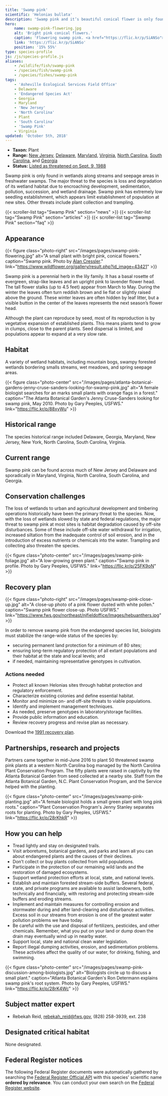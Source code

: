 ```yaml
---
title: 'Swamp pink'
scientific: 'Helonias bullata'
description: 'Swamp pink and it’s beautiful conical flower is only found in wetlands along streams and seepage areas in freshwater swamps.'
hero:
    name: swamp-pink-flowering.jpg
    alt: 'Bright pink conical flowers.'
    caption: 'Flowering swamp pink. <a href="https://flic.kr/p/SiANSo">Photo</a> by <a href="https://www.flickr.com/photos/blumenbiene/">Maja Dumat</a>, <a href="https://creativecommons.org/licenses/by/2.0/">CC BY 2.0</a>.'
    link: 'https://flic.kr/p/SiANSo'
    position: '15% 55%'
type: species-profile
js: /js/species-profile.js
aliases:
    - /wildlife/fish/swamp-pink
    - /species/fish/swamp-pink
    - /species/fishes/swamp-pink
tags:
    - 'Asheville Ecological Services Field Office'
    - Delaware
    - 'Endangered Species Act'
    - Georgia
    - Maryland
    - 'New Jersey'
    - 'North Carolina'
    - Plant
    - 'South Carolina'
    - 'Swamp Pink'
    - Virginia
updated: 'October 5th, 2018'
---
```


- **Taxon:** Plant
- **Range:** [New Jersey](/tags/new-jersey), [Delaware](/tags/delaware), [Maryland](/tags/maryland), [Virginia](/tags/virginia), [North Carolina](/north-carolina), [South Carolina](/south-carolina), and [Georgia](/georgia)
- **Status:** [Listed as threatened on Sept. 9, 1988](https://ecos.fws.gov/docs/federal_register/fr1468.pdf)

Swamp pink is only found in wetlands along streams and seepage areas in freshwater swamps. The major threat to the species is loss and degradation of its wetland habitat due to
encroaching development, sedimentation, pollution, succession, and wetland drainage. Swamp pink has extremely low seedling establishment, which appears limit establishment of population at new sites. Other threats include plant collection and trampling.

{{< scroller-list tag="Swamp Pink" section="news" >}}
{{< scroller-list tag="Swamp Pink" section="articles" >}}
{{< scroller-list tag="Swamp Pink" section="faq" >}}

## Appearance

{{< figure class="photo-right" src="/images/pages/swamp-pink-flowering.jpg" alt="A small plant with bright pink, conical flowers." caption="Swamp pink. Photo by [Alan Cressler](https://www.wildflower.org/gallery/search_image.php?newsearch=true&id_photographer=1088)." link="https://www.wildflower.org/gallery/result.php?id_image=43421" >}}

Swamp pink is a perennial herb in the lily family. It has a basal rosette of evergreen, strap-like leaves and an upright pink to lavender flower head. The tall flower stalks (up to 4.5 feet) appear from March to May. During the winter the leaves often turn reddish brown and lie flat or slightly raised above the ground. These winter leaves are often hidden by leaf litter, but a visible button in the center of the leaves represents the next season’s flower head.

Although the plant can reproduce by seed, most of its reproduction is by vegetative expansion of established plants. This means plants tend to grow in clumps, close to the parent plants. Seed dispersal is limited, and populations appear to expand at a very slow rate.

## Habitat

A variety of wetland habitats, including mountain bogs, swampy forested wetlands bordering smalls streams, wet meadows, and spring seepage areas.

{{< figure class="photo-center" src="/images/pages/atlanta-botanical-gardens-jenny-cruse-sanders-looking-for-swamp-pink.jpg" alt="A female biologist searches for an marks small plants with orange flags in a forest." caption="The Atlanta Botanical Garden's Jenny Cruse-Sanders looking for swamp pink, May 2010. Photo by Gary Peeples, USFWS." link="https://flic.kr/p/88xyWu" >}}

## Historical range

The species historical range included Delaware, Georgia, Maryland, New Jersey, New York, North Carolina, South Carolina, Virginia.

## Current range

Swamp pink can be found across much of New Jersey and Delaware and sporadically in Maryland, Virginia, North Carolina, South Carolina, and Georgia.

## Conservation challenges

The loss of wetlands to urban and agricultural development and timbering operations historically have been the primary threat to the species. Now, with the loss of wetlands slowed by state and federal regulations, the major threat to swamp pink at most sites is habitat degradation caused by off-site disturbances. Some of these include off-site water withdrawal for irrigation, increased siltation from the inadequate control of soil erosion, and in the introduction of excess nutrients or chemicals into the water. Trampling and collecting also threaten the species.

{{< figure class="photo-center" src="/images/pages/swamp-pink-foliage.jpg" alt="A low-growing green plant." caption="Swamp pink in profile. Photo by Gary Peeples, USFWS." link="https://flic.kr/p/25FK9oN" >}}

## Recovery plan

{{< figure class="photo-right" src="/images/pages/swamp-pink-close-up.jpg" alt="A close-up photo of a pink flower dusted with white pollen." caption="Swamp pink flower close-up. Photo USFWS." link="https://www.fws.gov/northeast/njfieldoffice/Images/hebuanthers.jpg" >}}

In order to remove swamp pink from the endangered species list, biologists must stabilize the range-wide status of the species by:

- securing permanent land protection for a minimum of 80 sites;
- ensuring long-term regulatory protection of all extant populations and their habitat at the state and local levels; and
- if needed, maintaining representative genotypes in cultivation.

### Actions needed

- Protect all known Helonias sites through habitat protection and regulatory enforcement.
- Characterize existing colonies and define essential habitat.
- Monitor and minimize on- and off-site threats to viable populations.
- Identify and implement management techniques.
- As needed, preserve genotypes in laboratory/storage facilities.
- Provide public information and education.
- Review recovery progress and revise plan as necessary.

Download the [1991 recovery plan](https://ecos.fws.gov/docs/recovery_plan/910930c.pdf).

## Partnerships, research and projects

Partners came together in mid-June 2016 to plant 50 threatened swamp pink plants at a western North Carolina bog managed by the North Carolina Plant Conservation Program. The fifty plants were raised in captivity by the Atlanta Botanical Garden from seed collected at a nearby site. Staff from the Atlanta Botanical Garden, N.C. Plant Conservation Program, and the Service helped with the planting.

{{< figure class="photo-center" src="/images/pages/swamp-pink-planting.jpg" alt="A female biologist holds a small green plant with long pink roots." caption="Plant Conservation Program's Jenny Stanley separates roots for planting. Photo by Gary Peeples, USFWS." link="https://flic.kr/p/28rKhkR" >}}

## How you can help

- Tread lightly and stay on designated trails.
- Visit arboretums, botanical gardens, and parks and learn all you can about endangered plants and the causes of their declines.
- Don’t collect or buy plants collected from wild populations.
- Participate in the protection of our remaining wild lands and the restoration of damaged ecosystems.
- Support wetland protection efforts at local, state, and national levels.
- Establish and maintain forested stream-side buffers. Several federal, state, and private programs are available to assist landowners, both technically and financially, with restoring and protecting stream-side buffers and eroding streams.
- Implement and maintain measures for controlling erosion and stormwater during and after land-clearing and disturbance activities. Excess soil in our streams from erosion is one of the greatest water pollution problems we have today.
- Be careful with the use and disposal of fertilizers, pesticides, and other chemicals. Remember, what you put on your land or dump down the drain may eventually wind up in nearby water.
- Support local, state and national clean water legislation.
- Report illegal dumping activities, erosion, and sedimentation problems. These activities affect the quality of our water, for drinking, fishing, and swimming.

{{< figure class="photo-center" src="/images/pages/swamp-pink-discussion-among-biologists.jpg" alt="Biologists circle up to discuss a small plant." caption="Atlanta Botanical Garden's Ron Determann explains swamp pink's root system. Photo by Gary Peeples, USFWS." link="https://flic.kr/p/28rK4Wc" >}}

## Subject matter expert

- Rebekah Reid, [rebekah_reid@fws.gov](mailto:rebekah_reid@fws.gov), (828) 258-3939, ext. 238

## Designated critical habitat

None designated.

## Federal Register notices

The following Federal Register documents were automatically gathered by searching the [Federal Register Official API](https://www.federalregister.gov/blog/learn/developers) with this species' scientific name **ordered by relevance**. You can conduct your own search on the [Federal Register website](https://www.federalregister.gov/articles/search).
